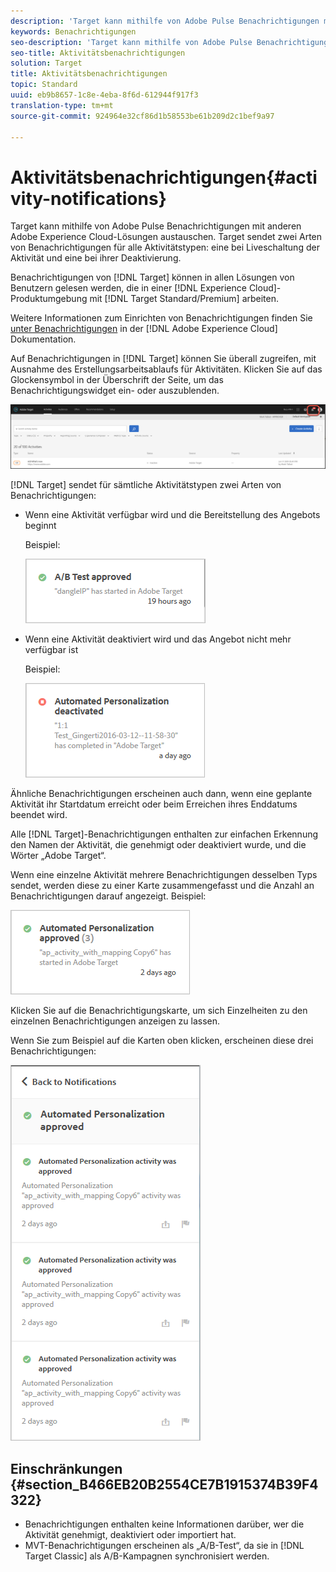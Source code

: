 ```yaml
---
description: 'Target kann mithilfe von Adobe Pulse Benachrichtigungen mit anderen Adobe Experience Cloud-Lösungen austauschen. Target sendet zwei Arten von Benachrichtigungen für alle Aktivitätstypen: eine bei Liveschaltung der Aktivität und eine bei ihrer Deaktivierung.'
keywords: Benachrichtigungen
seo-description: 'Target kann mithilfe von Adobe Pulse Benachrichtigungen mit anderen Adobe Experience Cloud-Lösungen austauschen. Target sendet zwei Arten von Benachrichtigungen für alle Aktivitätstypen: eine bei Liveschaltung der Aktivität und eine bei ihrer Deaktivierung.'
seo-title: Aktivitätsbenachrichtigungen
solution: Target
title: Aktivitätsbenachrichtigungen
topic: Standard
uuid: eb9b8657-1c8e-4eba-8f6d-612944f917f3
translation-type: tm+mt
source-git-commit: 924964e32cf86d1b58553be61b209d2c1bef9a97

---
```



# Aktivitätsbenachrichtigungen{#activity-notifications}

Target kann mithilfe von Adobe Pulse Benachrichtigungen mit anderen Adobe Experience Cloud-Lösungen austauschen. Target sendet zwei Arten von Benachrichtigungen für alle Aktivitätstypen: eine bei Liveschaltung der Aktivität und eine bei ihrer Deaktivierung.

Benachrichtigungen von [!DNL Target] können in allen Lösungen von Benutzern gelesen werden, die in einer [!DNL Experience Cloud]-Produktumgebung mit [!DNL Target Standard/Premium] arbeiten.

Weitere Informationen zum Einrichten von Benachrichtigungen finden Sie [unter Benachrichtigungen](https://marketing.adobe.com/resources/help/en_US/mcloud/notifications.html) in der [!DNL Adobe Experience Cloud] Dokumentation.

Auf Benachrichtigungen in [!DNL Target] können Sie überall zugreifen, mit Ausnahme des Erstellungsarbeitsablaufs für Aktivitäten. Klicken Sie auf das Glockensymbol in der Überschrift der Seite, um das Benachrichtigungswidget ein- oder auszublenden.

![Benachrichtigungssymbol](assets/notifications-shell.png)

[!DNL Target] sendet für sämtliche Aktivitätstypen zwei Arten von Benachrichtigungen:

* Wenn eine Aktivität verfügbar wird und die Bereitstellung des Angebots beginnt

   Beispiel:

   ![](assets/notif_app.png)

* Wenn eine Aktivität deaktiviert wird und das Angebot nicht mehr verfügbar ist

   Beispiel:

   ![](assets/notif-deact.png)

Ähnliche Benachrichtigungen erscheinen auch dann, wenn eine geplante Aktivität ihr Startdatum erreicht oder beim Erreichen ihres Enddatums beendet wird.

Alle [!DNL Target]-Benachrichtigungen enthalten zur einfachen Erkennung den Namen der Aktivität, die genehmigt oder deaktiviert wurde, und die Wörter „Adobe Target“.

Wenn eine einzelne Aktivität mehrere Benachrichtigungen desselben Typs sendet, werden diese zu einer Karte zusammengefasst und die Anzahl an Benachrichtigungen darauf angezeigt. Beispiel:

![](assets/notif-multi.png)

Klicken Sie auf die Benachrichtigungskarte, um sich Einzelheiten zu den einzelnen Benachrichtigungen anzeigen zu lassen.

Wenn Sie zum Beispiel auf die Karten oben klicken, erscheinen diese drei Benachrichtigungen:

![](assets/notif-multi-open.png)

## Einschränkungen {#section_B466EB20B2554CE7B1915374B39F4322}

* Benachrichtigungen enthalten keine Informationen darüber, wer die Aktivität genehmigt, deaktiviert oder importiert hat.
* MVT-Benachrichtigungen erscheinen als „A/B-Test“, da sie in [!DNL Target Classic] als A/B-Kampagnen synchronisiert werden.


